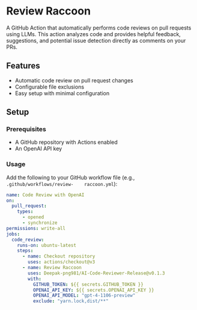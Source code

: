 # Review Raccoon

A GitHub Action that automatically performs code reviews on pull requests using LLMs. This action analyzes code and provides helpful feedback, suggestions, and potential issue detection directly as comments on your PRs.

## Features

- Automatic code review on pull request changes
- Configurable file exclusions
- Easy setup with minimal configuration

## Setup

### Prerequisites

- A GitHub repository with Actions enabled
- An OpenAI API key

### Usage

Add the following to your GitHub workflow file (e.g., `.github/workflows/review-    raccoon.yml`):

```yaml
name: Code Review with OpenAI
on:
  pull_request:
    types:
      - opened
      - synchronize
permissions: write-all
jobs:
  code_review:
    runs-on: ubuntu-latest
    steps:
      - name: Checkout repository
        uses: actions/checkout@v3
      - name: Review Raccoon
        uses: Deepak-png981/AI-Code-Reviewer-Release@v0.1.3
        with:
          GITHUB_TOKEN: ${{ secrets.GITHUB_TOKEN }}
          OPENAI_API_KEY: ${{ secrets.OPENAI_API_KEY }}
          OPENAI_API_MODEL: "gpt-4-1106-preview"
          exclude: "yarn.lock,dist/**"
```


